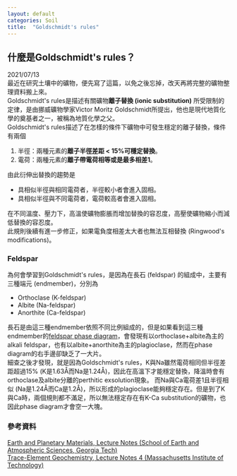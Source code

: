 ```yaml
---
layout: default
categories: Soil
title:  "Goldschmidt's rules"
---  
```

## 什麼是Goldschmidt's rules？
2021/07/13  
最近在研究土壤中的礦物，便先寫了這篇，以免之後忘掉，改天再將完整的礦物整理資料搬上來。  
Goldschmidt's rules是描述有關礦物**離子替換 (ionic substitution)** 
所受限制的定律，是由挪威礦物學家Victor Moritz Goldschmidt所提出，他也是現代地質化學的奠基者之一，被稱為地質化學之父。  
Goldschmidt's rules描述了在怎樣的條件下礦物中可發生穩定的離子替換，條件有兩個  
1. 半徑：兩種元素的**離子半徑差距 < 15%可穩定替換**。
2. 電荷：兩種元素的**離子帶電荷相等或是最多相差1**。  
  
由此衍伸出替換的趨勢是  
- 具相似半徑與相同電荷者，半徑較小者會進入固相。
- 具相似半徑與不同電荷者，電荷較高者會進入固相。  
  
在不同溫度、壓力下，高溫使礦物膨脹而增加替換的容忍度，高壓使礦物縮小而減低替換的容忍度。  
此規則後續有進一步修正，如果電負度相差太大者也無法互相替換 (Ringwood's modifications)。  
  
### Feldspar  
為何會學習到Goldschmidt's rules，是因為在長石 (feldspar) 的組成中，主要有三種端元 (endmember)，分別為
- Orthoclase (K-feldspar)
- Albite (Na-feldspar)
- Anorthite (Ca-feldspar)  
  
長石是由這三種endmember依照不同比例組成的，但是如果看到這三種endmember的<a href="https://en.wikipedia.org/wiki/Feldspar#/media/File:Feldspar_group.svg" target="_blank">feldspar phase diagram</a>，會發現有以orthoclase+albite為主的alkali feldspar，也有以albite+anorthite為主的plagioclase，然而在phase diagram的右手邊卻缺乏了一大片。  
細查之後才發現，就是因為Goldschmidt's rules，K與Na雖然電荷相同但半徑差距超過15% (K是1.63&#8491;而Na是1.24&#8491;)，因此在高溫下才能穩定替換，降溫時會有orthoclase及albite分離的perthitic exsolution現象。
而Na與Ca電荷差1且半徑相似 (Na是1.24&#8491;而Ca是1.2&#8491;)，所以形成的plagioclase能夠穩定存在。但是到了K與Ca時，兩個規則都不滿足，所以無法穩定存在有K-Ca substitution的礦物，也因此phase diagram才會空一大塊。  
  
### 參考資料  
<a href="http://wray.eas.gatech.edu/epmaterials2013/LectureNotes/Lecture_4_0116_composition_substitution.pdf" target="_blank">Earth and Planetary Materials, Lecture Notes (School of Earth and Atmospheric Sciences, Georgia Tech)</a>  
<a href="https://ocw.mit.edu/courses/earth-atmospheric-and-planetary-sciences/12-479-trace-element-geochemistry-spring-2013/lecture-notes/MIT12_479S13_lec4.pdf" target="_blank">Trace-Element Geochemistry, Lecture Notes 4 (Massachusetts Institute of Technology)</a>
